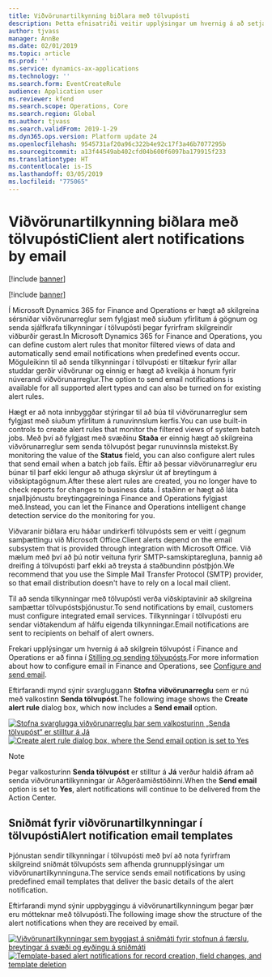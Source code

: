 ```yaml
---
title: Viðvörunartilkynning biðlara með tölvupósti
description: Þetta efnisatriði veitir upplýsingar um hvernig á að setja upp reglur sem senda tilkynningar í tölvupósti þegar fyrirfram skilgreindir viðburðir eiga sér stað.
author: tjvass
manager: AnnBe
ms.date: 02/01/2019
ms.topic: article
ms.prod: ''
ms.service: dynamics-ax-applications
ms.technology: ''
ms.search.form: EventCreateRule
audience: Application user
ms.reviewer: kfend
ms.search.scope: Operations, Core
ms.search.region: Global
ms.author: tjvass
ms.search.validFrom: 2019-1-29
ms.dyn365.ops.version: Platform update 24
ms.openlocfilehash: 9545731af20a96c322b4e92c17f3a46b7077295b
ms.sourcegitcommit: a13f44549ab402cfd04b600f6097ba179915f233
ms.translationtype: HT
ms.contentlocale: is-IS
ms.lasthandoff: 03/05/2019
ms.locfileid: "775065"
---
```

# <a name="client-alert-notifications-by-email"></a><span data-ttu-id="1343d-103">Viðvörunartilkynning biðlara með tölvupósti</span><span class="sxs-lookup"><span data-stu-id="1343d-103">Client alert notifications by email</span></span>

[!include [banner](../includes/banner.md)]

[!include [banner](../includes/preview-banner.md)]

<span data-ttu-id="1343d-104">Í Microsoft Dynamics 365 for Finance and Operations er hægt að skilgreina sérsniðar viðvörunarreglur sem fylgjast með síuðum yfirlitum á gögnum og senda sjálfkrafa tilkynningar í tölvupósti þegar fyrirfram skilgreindir viðburðir gerast.</span><span class="sxs-lookup"><span data-stu-id="1343d-104">In Microsoft Dynamics 365 for Finance and Operations, you can define custom alert rules that monitor filtered views of data and automatically send email notifications when predefined events occur.</span></span> <span data-ttu-id="1343d-105">Möguleikinn til að senda tilkynningar í tölvupósti er tiltækur fyrir allar studdar gerðir viðvörunar og einnig er hægt að kveikja á honum fyrir núverandi viðvörunarreglur.</span><span class="sxs-lookup"><span data-stu-id="1343d-105">The option to send email notifications is available for all supported alert types and can also be turned on for existing alert rules.</span></span>

<span data-ttu-id="1343d-106">Hægt er að nota innbyggðar stýringar til að búa til viðvörunarreglur sem fylgjast með síuðum yfirlitum á runuvinnslum kerfis.</span><span class="sxs-lookup"><span data-stu-id="1343d-106">You can use built-in controls to create alert rules that monitor the filtered views of system batch jobs.</span></span> <span data-ttu-id="1343d-107">Með því að fylgjast með svæðinu **Staða** er einnig hægt að skilgreina viðvörunarreglur sem senda tölvupóst þegar runuvinnsla mistekst.</span><span class="sxs-lookup"><span data-stu-id="1343d-107">By monitoring the value of the **Status** field, you can also configure alert rules that send email when a batch job fails.</span></span> <span data-ttu-id="1343d-108">Eftir að þessar viðvörunarreglur eru búnar til þarf ekki lengur að athuga skýrslur út af breytingum á viðskiptagögnum.</span><span class="sxs-lookup"><span data-stu-id="1343d-108">After these alert rules are created, you no longer have to check reports for changes to business data.</span></span> <span data-ttu-id="1343d-109">Í staðinn er hægt að láta snjallþjónustu breytingagreininga Finance and Operations fylgjast með.</span><span class="sxs-lookup"><span data-stu-id="1343d-109">Instead, you can let the Finance and Operations intelligent change detection service do the monitoring for you.</span></span>

<span data-ttu-id="1343d-110">Viðvaranir biðlara eru háðar undirkerfi tölvupósts sem er veitt í gegnum samþættingu við Microsoft Office.</span><span class="sxs-lookup"><span data-stu-id="1343d-110">Client alerts depend on the email subsystem that is provided through integration with Microsoft Office.</span></span> <span data-ttu-id="1343d-111">Við mælum með því að þú notir veituna fyrir SMTP-samskiptaregluna, þannig að dreifing á tölvupósti þarf ekki að treysta á staðbundinn póstþjón.</span><span class="sxs-lookup"><span data-stu-id="1343d-111">We recommend that you use the Simple Mail Transfer Protocol (SMTP) provider, so that email distribution doesn't have to rely on a local mail client.</span></span>

<span data-ttu-id="1343d-112">Til að senda tilkynningar með tölvupósti verða viðskiptavinir að skilgreina samþættar tölvupóstsþjónustur.</span><span class="sxs-lookup"><span data-stu-id="1343d-112">To send notifications by email, customers must configure integrated email services.</span></span> <span data-ttu-id="1343d-113">Tilkynningar í tölvupósti eru sendar viðtakendum af hálfu eigenda tilkynningar.</span><span class="sxs-lookup"><span data-stu-id="1343d-113">Email notifications are sent to recipients on behalf of alert owners.</span></span>

<span data-ttu-id="1343d-114">Frekari upplýsingar um hvernig á að skilgrein tölvupóst í Finance and Operations er að finna í [Stilling og sending tölvupósts](../organization-administration/configure-email.md).</span><span class="sxs-lookup"><span data-stu-id="1343d-114">For more information about how to configure email in Finance and Operations, see [Configure and send email](../organization-administration/configure-email.md).</span></span>

<span data-ttu-id="1343d-115">Eftirfarandi mynd sýnir svargluggann **Stofna viðvörunarreglu** sem er nú með valkostinn **Senda tölvupóst**.</span><span class="sxs-lookup"><span data-stu-id="1343d-115">The following image shows the **Create alert rule** dialog box, which now includes a **Send email** option.</span></span>

<span data-ttu-id="1343d-116">[![Stofna svarglugga viðvörunarreglu þar sem valkosturinn „Senda tölvupóst“ er stilltur á Já](./media/Create-alert-rule-form.png)](./media/Create-alert-rule-form.png)</span><span class="sxs-lookup"><span data-stu-id="1343d-116">[![Create alert rule dialog box, where the Send email option is set to Yes](./media/Create-alert-rule-form.png)](./media/Create-alert-rule-form.png)</span></span>

> [!NOTE]
> <span data-ttu-id="1343d-117">Þegar valkosturinn **Senda tölvupóst** er stilltur á **Já** verður haldið áfram að senda viðvörunartilkynningar úr Aðgerðamiðstöðinni.</span><span class="sxs-lookup"><span data-stu-id="1343d-117">When the **Send email** option is set to **Yes**, alert notifications will continue to be delivered from the Action Center.</span></span>

## <a name="alert-notification-email-templates"></a><span data-ttu-id="1343d-118">Sniðmát fyrir viðvörunartilkynningar í tölvupósti</span><span class="sxs-lookup"><span data-stu-id="1343d-118">Alert notification email templates</span></span>

<span data-ttu-id="1343d-119">Þjónustan sendir tilkynningar í tölvupósti með því að nota fyrirfram skilgreind sniðmát tölvupósts sem afhenda grunnupplýsingar um viðvörunartilkynninguna.</span><span class="sxs-lookup"><span data-stu-id="1343d-119">The service sends email notifications by using predefined email templates that deliver the basic details of the alert notification.</span></span>

<span data-ttu-id="1343d-120">Eftirfarandi mynd sýnir uppbyggingu á viðvörunartilkynningum þegar þær eru mótteknar með tölvupósti.</span><span class="sxs-lookup"><span data-stu-id="1343d-120">The following image show the structure of the alert notifications when they are received by email.</span></span>

<span data-ttu-id="1343d-121">[![Viðvörunartilkynningar sem byggjast á sniðmáti fyrir stofnun á færslu, breytingar á svæði og eyðingu á sniðmáti](./media/Alert-email-templates.png)](./media/Alert-email-templates.png)</span><span class="sxs-lookup"><span data-stu-id="1343d-121">[![Template-based alert notifications for record creation, field changes, and template deletion](./media/Alert-email-templates.png)](./media/Alert-email-templates.png)</span></span>
